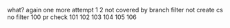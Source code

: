 what?
again
one more attempt 
1
2
not covered by branch filter
not create cs
no filter
100
pr check
101
102
103
104
105
106
